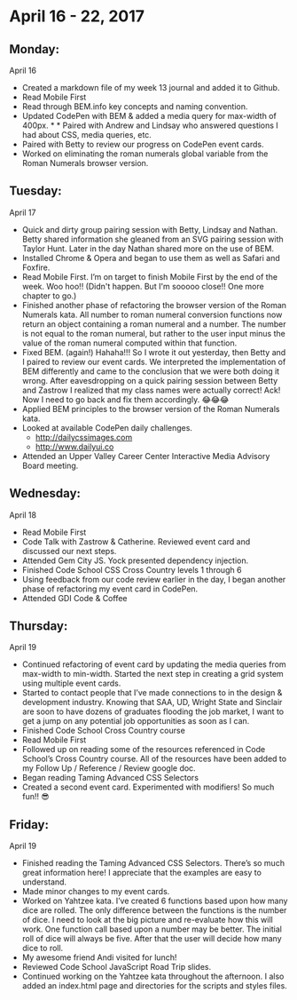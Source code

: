 April 16 - 22, 2017
===================

Monday:
-------
April 16
* Created a markdown file of my week 13 journal and added it to Github.
* Read Mobile First
* Read through BEM.info key concepts and naming convention.
* Updated CodePen with BEM & added a media query for max-width of 400px. * * Paired with Andrew and Lindsay who answered questions I had about CSS, media queries, etc.
* Paired with Betty to review our progress on CodePen event cards.
* Worked on eliminating the roman numerals global variable from the Roman Numerals browser version.

Tuesday:
--------
April 17
* Quick and dirty group pairing session with Betty, Lindsay and Nathan. Betty shared information she gleaned from an SVG pairing session with Taylor Hunt. Later in the day Nathan shared more on the use of BEM.
* Installed Chrome & Opera and began to use them as well as Safari and Foxfire.
* Read Mobile First. I’m on target to finish Mobile First by the end of the week. Woo hoo!! (Didn't happen. But I'm sooooo close!! One more chapter to go.)
* Finished another phase of refactoring the browser version of the Roman Numerals kata. All number to roman numeral conversion functions now return an object containing a roman numeral and a number. The number is not equal to the roman numeral, but rather to the user input minus the value of the roman numeral computed within that function.
* Fixed BEM. (again!) Hahaha!!! So I wrote it out yesterday, then Betty and I paired to review our event cards. We interpreted the implementation of BEM differently and came to the conclusion that we were both doing it wrong. After eavesdropping on a quick pairing session between Betty and Zastrow I realized that my class names were actually correct! Ack! Now I need to go back and fix them accordingly. 😂😂😂
* Applied BEM principles to the browser version of the Roman Numerals kata.
* Looked at available CodePen daily challenges.
  * http://dailycssimages.com
  * http://www.dailyui.co
* Attended an Upper Valley Career Center Interactive Media Advisory Board meeting.

Wednesday:
----------
April 18
* Read Mobile First
* Code Talk with Zastrow & Catherine. Reviewed event card and discussed our next steps.
* Attended Gem City JS. Yock presented dependency injection.
* Finished Code School CSS Cross Country levels 1 through 6
* Using feedback from our code review earlier in the day, I began another phase of refactoring my event card in CodePen.
* Attended GDI Code & Coffee

Thursday:
---------
April 19
* Continued refactoring of event card by updating the media queries from max-width to min-width. Started the next step in creating a grid system using multiple event cards.
* Started to contact people that I’ve made connections to in the design & development industry. Knowing that SAA, UD, Wright State and Sinclair are soon to have dozens of graduates flooding the job market, I want to get a jump on any potential job opportunities as soon as I can.
* Finished Code School Cross Country course
* Read Mobile First
* Followed up on reading some of the resources referenced in Code School’s Cross Country course. All of the resources have been added to my Follow Up / Reference / Review google doc.
* Began reading Taming Advanced CSS Selectors
* Created a second event card. Experimented with modifiers! So much fun!! 😎

Friday:
-------
April 19
* Finished reading the Taming Advanced CSS Selectors. There’s so much great information here! I appreciate that the examples are easy to understand.
* Made minor changes to my event cards.
* Worked on Yahtzee kata. I’ve created 6 functions based upon how many dice are rolled. The only difference between the functions is the number of dice. I need to look at the big picture and re-evaluate how this will work. One function call based upon a number may be better. The initial roll of dice will always be five. After that the user will decide how many dice to roll.
* My awesome friend Andi visited for lunch!
* Reviewed Code School JavaScript Road Trip slides.
* Continued working on the Yahtzee kata throughout the afternoon. I also added an index.html page and directories for the scripts and styles files.
